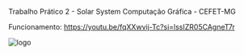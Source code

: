 Trabalho Prático 2 - Solar System
Computação Gráfica - CEFET-MG

Funcionamento: https://youtu.be/fqXXwvij-Tc?si=lssIZR05CAgneT7r

![logo](https://github.com/LuizGustavo8/TP2---Solar_System/assets/112887373/bc34446c-16f7-4d3a-b8f6-59012dd5deb4)
